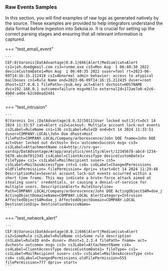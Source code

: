 
### Raw Events Samples

In this section, you will find examples of raw logs as generated natively by the source. These examples are provided to help integrators understand the data format before ingestion into Sekoia.io. It is crucial for setting up the correct parsing stages and ensuring that all relevant information is captured.


=== "test_email_event"

    ```
	CEF:0|Varonis|DatAdvantage|0.0.1|666|Alert|Medium|cat=Alert cs1=joh.doe@gmail.com cs3=runme.exe cs5=Mon Aug  1 06:40:30 2022 deviceCustomDate1=Mon Aug  1 06:40:35 2022 suser=fool rt=2023-06-09T14:16:15.212418 cs2=Abnormal admin behavior: access to atypical mailboxes cn1=Rule Name end=2023-06-09T14:16:15.212435 duser=root dhost=127.0.0.1 filePath=~/pub.key act=Alert dvchost=HOSTNAME dvc=192.168.0.1 outcome=failure msg=Hello externalId=172ae7a0-e2c6-4b0d-a48e-b2cb8ead2481
    ```



=== "test_intrusion"

    ```
	0|Varonis Inc.|DatAdvantage|8.6.32|5011|User locked out|3|rt=Oct 14 2024 11:33:57 cat=Alert cs2=Lockout: Multiple account lock-out events cs2Label=RuleName cn1=136 cn1Label=RuleID end=Oct 14 2024 11:33:51 duser=COMPANY.LOCAL\John Doe dhost=Host filePath=COMPANY.LOCAL/Company/arborescence/John DOE fname=John DOE act=User locked out dvchost= dvc= outcome=Success msg= cs3= cs3Label=AttachmentName cs4=http://srv-gar-vardsp/DatAdvantage/#/app/analytics/entity/Alert/12345678-abcd-1234-5678-abcdef012345 cs4Label=ClientAccessType deviceCustomDate1= fileType= cs1= cs1Label=MailRecipient suser= cs5= cs5Label=MailboxAccessType cnt=5 cs6= cs6Label=ChangedPermissions oldFilePermission= filePermission= dpriv= start=Oct 14 2024 11:29:48 DescriptionRule=Several account lock-out events occurred within a short time frame. This may indicate a brute-force attack aimed at stealing users' credentials, or causing a denial-of-service for multiple users. DescriptionAlert= RuleStoryline= Path=COMPANY.LOCAL/Company/arborescence/John DOE ActingObjectSAM=doe_j ActingObjectDomaineName=COMPANY.LOCAL AlertCategory=Intrusion AffectedObjectSAM=doe_j AffectedObjectDomain=COMPANY.LOCAL DestinationDip= DestinationDeviceName=
    ```



=== "test_network_alert"

    ```
	CEF:0|Varonis|DatAdvantage|0.0.1|666|Alert|Medium|cat=Alert cs2=SomeRule cs2Label=RuleName cn1=Some rule description cn1Label=RuleID end= duser= dhost=1.2.3.4 filePath= fname= act= dvchost= outcome= msg= cs3= cs3Label=AttachmentName cs4= cs4Label=ClientAccessType deviceCustomDate1= fileType= cs1= cs1Label=MailRecipient suser= cs5= cs5Label=MailboxAccessType cnt= cs6= cs6Label=ChangedPermissions oldFilePermission=555 filePermission=777 dpriv= start=
    ```



